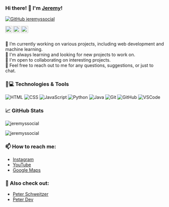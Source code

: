 ### Hi there! 👋 I'm [Jeremy](http://dev.jeremys.social/)!

[![GitHub jeremyssocial](https://img.shields.io/github/followers/jeremyssocial?label=follow&style=social)](https://github.com/jeremyssocial)

<a target="_blank" href="http://jeremys.social">
  <img align="left" alt="Follow Jeremy on Instagram under http://jeremys.social" height="22px" src="https://upload.wikimedia.org/wikipedia/commons/9/96/Instagram.svg" />
</a>
<a target="_blank" href="http://youtube.jeremys.social">
  <img align="left" alt="Subscribe to Jeremy on YouTube under http://youtube.jeremys.social" height="22px" src="https://upload.wikimedia.org/wikipedia/commons/0/09/YouTube_full-color_icon_%282017%29.svg" />
</a>
<a target="_blank" href="http://google.maps.jeremys.social">
  <img align="left" alt="View Jeremys contributions on Google Maps under http://google.maps.jeremys.social" height="22px" src="https://upload.wikimedia.org/wikipedia/commons/a/aa/Google_Maps_icon_%282020%29.svg" />
</a>

<br>
<br>

🔭 I’m currently working on various projects, including web development and machine learning.<br>
🌱 I'm always learning and looking for new projects to work on.<br>
👯 I'm open to collaborating on interesting projects.<br>
💬 Feel free to reach out to me for any questions, suggestions, or just to chat.<br>

### 🚀💻 Technologies & Tools

![HTML](https://img.shields.io/badge/-HTML-black?style=flat-square&logo=html5)
![CSS](https://img.shields.io/badge/-CSS-black?style=flat-square&logo=css3)
![JavaScript](https://img.shields.io/badge/-JavaScript-black?style=flat-square&logo=javascript)
![Python](https://img.shields.io/badge/-Python-black?style=flat-square&logo=Python)
![Java](https://img.shields.io/badge/-Java-black?style=flat-square&logo=java)
![Git](https://img.shields.io/badge/-Git-black?style=flat-square&logo=git)
![GitHub](https://img.shields.io/badge/-GitHub-181717?style=flat-square&logo=github)
![VSCode](https://img.shields.io/badge/-VSCode-black?style=flat-square&logo=visual-studio-code)

### &#x1f4c8; GitHub Stats

<p><img align="center" src="https://github-readme-stats.vercel.app/api?username=jeremyssocial&show_icons=true&locale=en&theme=dark#gh-dark-mode-only" alt="jeremyssocial" /></p>
<p><img align="center" src="https://github-readme-stats.vercel.app/api/top-langs?username=jeremyssocial&show_icons=true&locale=en&layout=compact&theme=dark#gh-dark-mode-only" alt="jeremyssocial" /></p>

### 📫 How to reach me:

- [Instagram](http://jeremys.social)
- [YouTube](http://youtube.jeremys.social)
- [Google Maps](http://google.maps.jeremys.social)

### 🔗 Also check out:

- [Peter Schweitzer](http://peter-schweitzer.jeremys.social)
- [Peter Dev](http://peter.dev.near-berlin.de)
